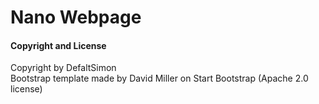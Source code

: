 # Nano Webpage  
  
#### Copyright and License  
Copyright by DefaltSimon  
Bootstrap template made by David Miller on Start Bootstrap (Apache 2.0 license)  

